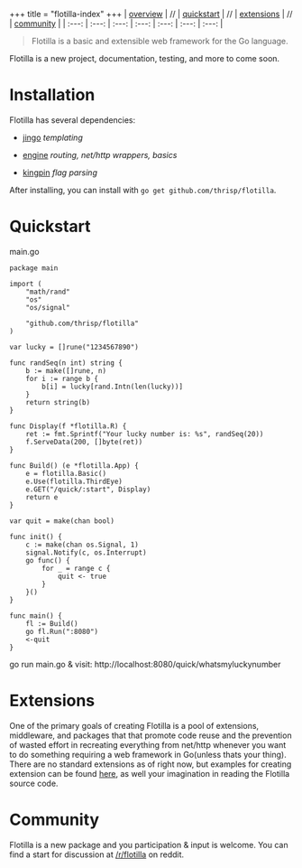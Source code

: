+++
title = "flotilla-index"
+++
| [overview](/flotilla) | // | [quickstart](#quickstart) | // | [extensions](#extensions) | // | [community](#community) |
| :---: | :---: | :---: | :---: | :---: | :---: | :---: |

> Flotilla is a basic and extensible web framework for the Go language.


Flotilla is a new project, documentation, testing, and more to come soon.


# Installation<a name="installation"></a>

Flotilla has several dependencies:

- [jingo](http://github.com/thrisp/jingo/) *templating*

- [engine](http://github.com/thrisp/engine) *routing, net/http wrappers, basics*

- [kingpin](http://gopkg.in/alecthomas/kingpin.v1)  *flag parsing*

After installing, you can install with `go get github.com/thrisp/flotilla`.

# Quickstart<a name="quickstart"></a>

main.go

    package main

    import (
        "math/rand"
        "os"
        "os/signal"

        "github.com/thrisp/flotilla"
    )

    var lucky = []rune("1234567890")

    func randSeq(n int) string {
        b := make([]rune, n)
        for i := range b {
            b[i] = lucky[rand.Intn(len(lucky))]
        }
        return string(b)
    }

    func Display(f *flotilla.R) {
        ret := fmt.Sprintf("Your lucky number is: %s", randSeq(20))
        f.ServeData(200, []byte(ret))
    }

    func Build() (e *flotilla.App) {
        e = flotilla.Basic()
        e.Use(flotilla.ThirdEye)
        e.GET("/quick/:start", Display)
        return e
    }

    var quit = make(chan bool)

    func init() {
        c := make(chan os.Signal, 1)
        signal.Notify(c, os.Interrupt)
        go func() {
            for _ = range c {
                quit <- true
            }
        }()
    }

    func main() {
        fl := Build()
        go fl.Run(":8080")
        <-quit
    }

go run main.go & visit: http://localhost:8080/quick/whatsmyluckynumber

# Extensions<a name="extensions"></a>

One of the primary goals of creating Flotilla is a pool of extensions, middleware, and packages that that promote code reuse and the prevention of wasted effort in recreating everything from net/http whenever you want to do something requiring a web framework in Go(unless thats your thing). There are no standard extensions as of right now, but examples for creating extension can be found [here](https://github.com/thrisp/flotilla_skeleton), as well your imagination in reading the Flotilla source code. 

# Community<a name="community"></a>

Flotilla is a new package and you participation & input is welcome. You can find a start for discussion at [/r/flotilla](http://reddit.com/r/flotillaaa) on reddit.
